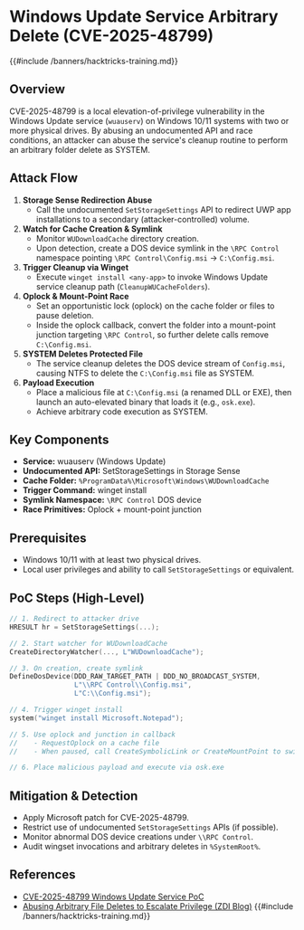 # Windows Update Service Arbitrary Delete (CVE-2025-48799)
{{#include /banners/hacktricks-training.md}}



## Overview

CVE-2025-48799 is a local elevation-of-privilege vulnerability in the Windows Update service (`wuauserv`) on Windows 10/11 systems with two or more physical drives. By abusing an undocumented API and race conditions, an attacker can abuse the service's cleanup routine to perform an arbitrary folder delete as SYSTEM.

## Attack Flow

1. **Storage Sense Redirection Abuse**
   - Call the undocumented `SetStorageSettings` API to redirect UWP app installations to a secondary (attacker-controlled) volume.
2. **Watch for Cache Creation & Symlink**
   - Monitor `WUDownloadCache` directory creation.
   - Upon detection, create a DOS device symlink in the `\RPC Control` namespace pointing `\RPC Control\Config.msi` → `C:\Config.msi`.
3. **Trigger Cleanup via Winget**
   - Execute `winget install <any-app>` to invoke Windows Update service cleanup path (`CleanupWUCacheFolders`).
4. **Oplock & Mount-Point Race**
   - Set an opportunistic lock (oplock) on the cache folder or files to pause deletion.
   - Inside the oplock callback, convert the folder into a mount-point junction targeting `\RPC Control`, so further delete calls remove `C:\Config.msi`.
5. **SYSTEM Deletes Protected File**
   - The service cleanup deletes the DOS device stream of `Config.msi`, causing NTFS to delete the `C:\Config.msi` file as SYSTEM.
6. **Payload Execution**
   - Place a malicious file at `C:\Config.msi` (a renamed DLL or EXE), then launch an auto-elevated binary that loads it (e.g., `osk.exe`).
   - Achieve arbitrary code execution as SYSTEM.

## Key Components

- **Service:** wuauserv (Windows Update)
- **Undocumented API:** SetStorageSettings in Storage Sense
- **Cache Folder:** `%ProgramData%\Microsoft\Windows\WUDownloadCache`
- **Trigger Command:** winget install
- **Symlink Namespace:** `\RPC Control` DOS device
- **Race Primitives:** Oplock + mount-point junction

## Prerequisites

- Windows 10/11 with at least two physical drives.
- Local user privileges and ability to call `SetStorageSettings` or equivalent.

## PoC Steps (High-Level)

```c
// 1. Redirect to attacker drive
HRESULT hr = SetStorageSettings(...);

// 2. Start watcher for WUDownloadCache
CreateDirectoryWatcher(..., L"WUDownloadCache");

// 3. On creation, create symlink
DefineDosDevice(DDD_RAW_TARGET_PATH | DDD_NO_BROADCAST_SYSTEM,
                L"\\RPC Control\\Config.msi",
                L"C:\\Config.msi");

// 4. Trigger winget install
system("winget install Microsoft.Notepad");

// 5. Use oplock and junction in callback
//    - RequestOplock on a cache file
//    - When paused, call CreateSymbolicLink or CreateMountPoint to switch

// 6. Place malicious payload and execute via osk.exe
```

## Mitigation & Detection

- Apply Microsoft patch for CVE-2025-48799.
- Restrict use of undocumented `SetStorageSettings` APIs (if possible).
- Monitor abnormal DOS device creations under `\\RPC Control`.
- Audit wingset invocations and arbitrary deletes in `%SystemRoot%`.

## References

- [CVE-2025-48799 Windows Update Service PoC](https://github.com/Wh04m1001/CVE-2025-48799/)
- [Abusing Arbitrary File Deletes to Escalate Privilege (ZDI Blog)](https://www.zerodayinitiative.com/blog/2022/3/16/abusing-arbitrary-file-deletes-to-escalate-privilege-and-other-great-tricks)
{{#include /banners/hacktricks-training.md}}
